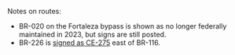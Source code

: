 Notes on routes:
* BR-020 on the Fortaleza bypass is shown as no longer federally maintained in 2023, but signs are still posted.
* BR-226 is [signed as CE-275](https://www.google.com/maps/@-5.998184,-38.6129556,3a,26.6y,171.51h,84.26t/data=!3m6!1e1!3m4!1scvYD0K8Cc9eyvvCxxDSD3Q!2e0!7i13312!8i6656) east of BR-116.
